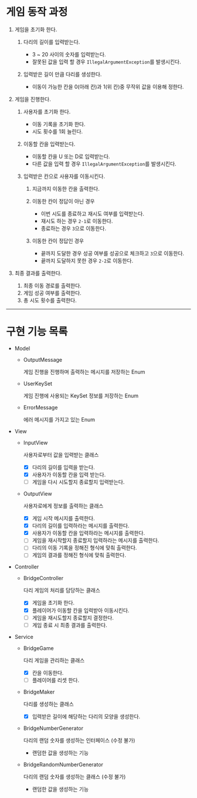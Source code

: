 # 게임 동작 과정

1. 게임을 초기화 한다.
   1. 다리의 길이를 입력받는다.
       - 3 ~ 20 사이의 숫자를 입력받는다.
       - 잘못된 값을 입력 할 경우 `IllegalArgumentException`를 발생시킨다.
      
   2. 입력받은 길이 만큼 다리를 생성한다.
       - 이동이 가능한 칸을 0(아래 칸)과 1(위 칸)중 무작위 값을 이용해 정한다.

2. 게임을 진행한다.
   1. 사용자를 초기화 한다.
      - 이동 기록을 초기화 한다.
      - 시도 횟수를 1회 늘린다.
      
   2. 이동할 칸을 입력받는다.
      - 이동할 칸을 U 또는 D로 입력받는다.
      - 다른 값을 입력 할 경우 `IllegalArgumentException`를 발생시킨다.
   
   3. 입력받은 칸으로 사용자를 이동시킨다.
      1. 지금까지 이동한 칸을 출력한다.
      2. 이동한 칸이 정답이 아닌 경우 
         - 이번 시도를 종료하고 재시도 여부를 입력받는다.
         - 재시도 하는 경우 `2-1`로 이동한다.
         - 종료하는 경우 `3`으로 이동한다.
        
      3. 이동한 칸이 정답인 경우 
         - 끝까지 도달한 경우 성공 여부를 성공으로 체크하고 `3`으로 이동한다.
         - 끝까지 도달하지 못한 경우 `2-2`로 이동한다.

3. 최종 결과를 출력한다.
   1. 최종 이동 경로를 출력한다.
   2. 게임 성공 여부를 출력한다.
   3. 총 시도 횟수를 출력한다.

---
# 구현 기능 목록

- Model
  - OutputMessage
    
    게임 진행을 진행하며 출력하는 메시지를 저장하는 Enum

  - UserKeySet
    
    게임 진행에 사용되는 KeySet 정보를 저장하는 Enum    

  - ErrorMessage

    에러 메시지를 가지고 있는 Enum
  
- View
  - InputView
    
    사용자로부터 값을 입력받는 클래스
  
    - [X] 다리의 길이를 입력을 받는다.
    - [X] 사용자가 이동할 칸을 입력 받는다.
    - [ ] 게임을 다시 시도할지 종료할지 입력받는다.

  - OutputView

    사용자로에게 정보를 출력하는 클래스

    - [X] 게임 시작 메시지를 출력한다.
    - [X] 다리의 길이를 입력하라는 메시지를 출력한다.
    - [X] 사용자가 이동할 칸을 입력하라는 메시지를 출력한다.
    - [ ] 게임을 재시작할지 종료할지 입력하라는 메시지를 출력한다.
    - [ ] 다리의 이동 기록을 정해진 형식에 맞춰 출력한다.
    - [ ] 게임의 결과를 정해진 형식에 맞춰 출력한다.
  
- Controller
  - BridgeController
  
    다리 게임의 처리를 담당하는 클래스
  
    - [X] 게임을 초기화 한다.
    - [X] 플레이어가 이동할 칸을 입력받아 이동시킨다.
    - [ ] 게임을 재시도할지 종료할지 결정한다.
    - [ ] 게임 종료 시 최종 결과를 출력한다.
  
- Service
  - BridgeGame
    
    다리 게임을 관리하는 클래스

    - [X] 칸을 이동한다.
    - [ ] 플레이어를 리셋 한다.
  
  - BridgeMaker
    
    다리를 생성하는 클래스

    - [X] 입력받은 길이에 해당하는 다리의 모양을 생성한다.
  
  - BridgeNumberGenerator
    
    다리의 랜덤 숫자를 생성하는 인터페이스 (수정 불가)
    
    - 랜덤한 값을 생성하는 기능
  
  - BridgeRandomNumberGenerator
    
    다리의 랜덤 숫자를 생성하는 클래스 (수정 불가)
    
    - 랜덤한 값을 생성하는 기능
